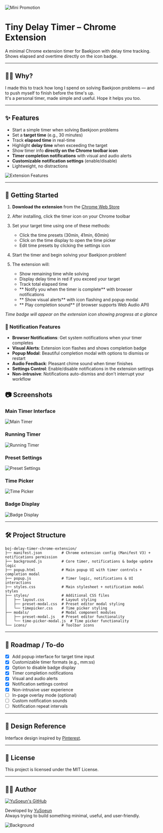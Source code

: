 ![Mini Promotion](./assets/background_with_logo.png)

# Tiny Delay Timer – Chrome Extension

A minimal Chrome extension timer for Baekjoon with delay time tracking.  
Shows elapsed and overtime directly on the icon badge.

---

## 🙋‍♂️ Why?

I made this to track how long I spend on solving Baekjoon problems — and to push myself to finish before the time's up.  
It's a personal timer, made simple and useful. Hope it helps you too.

---

## ✨ Features

- Start a simple timer when solving Baekjoon problems
- Set a **target time** (e.g., 30 minutes)
- Track **elapsed time** in real-time
- Highlight **delay time** when exceeding the target
- Show timer info **directly on the Chrome toolbar icon**
- **Timer completion notifications** with visual and audio alerts
- **Customizable notification settings** (enable/disable)
- Lightweight, no distractions

![Extension Features](./assets/capture2.png)

---

## 🚀 Getting Started

1. **Download the extension** from the [Chrome Web Store](https://chromewebstore.google.com/detail/tiny-delay-timer/kngnojoglfamijphdoohcikoncebebdj)

2. After installing, click the timer icon on your Chrome toolbar

3. Set your target time using one of these methods:
   - Click the time presets (30min, 41min, 60min)
   - Click on the time display to open the time picker
   - Edit time presets by clicking the settings icon

4. Start the timer and begin solving your Baekjoon problem!

5. The extension will:
   - Show remaining time while solving
   - Display delay time in red if you exceed your target
   - Track total elapsed time
   - ** Notify you when the timer is complete** with browser notifications
   - ** Show visual alerts** with icon flashing and popup modal
   - ** Play completion sound** (if browser supports Web Audio API)

*Time badge will appear on the extension icon showing progress at a glance*

### 🔔 Notification Features

- **Browser Notifications**: Get system notifications when your timer completes
- **Visual Alerts**: Extension icon flashes and shows completion badge
- **Popup Modal**: Beautiful completion modal with options to dismiss or restart
- **Audio Feedback**: Pleasant chime sound when timer finishes
- **Settings Control**: Enable/disable notifications in the extension settings
- **Non-intrusive**: Notifications auto-dismiss and don't interrupt your workflow

## 📷 Screenshots

### Main Timer Interface
![Main Timer](./assets/capture1.png)

### Running Timer
![Running Timer](./assets/capture2.png)

### Preset Settings
![Preset Settings](./assets/capture3.png)

### Time Picker
![Time Picker](./assets/capture4.png)

### Badge Display
![Badge Display](./assets/capture5.png)

---

## 🛠️ Project Structure

```plaintext
boj-delay-timer-chrome-extension/
├── manifest.json         # Chrome extension config (Manifest V3) + notifications permission
├── background.js         # Core timer, notifications & badge update logic
├── popup.html            # Main popup UI with timer controls + completion modal
├── popup.js              # Timer logic, notifications & UI interactions
├── styles.css            # Main stylesheet + notification modal styles
├── styles/               # Additional CSS files
│   ├── layout.css        # Layout styling
│   ├── preset-modal.css  # Preset editor modal styling
│   └── timepicker.css    # Time picker styling
├── modals/               # Modal component modules
│   ├── preset-modal.js   # Preset editor functionality
│   └── time-picker-modal.js  # Time picker functionality
└── icons/                # Toolbar icons
```

---

## 📌 Roadmap / To-do

- [x] Add popup interface for target time input
- [x] Customizable timer formats (e.g., mm:ss)
- [x] Option to disable badge display
- [x] Timer completion notifications
- [x] Visual and audio alerts
- [x] Notification settings control
- [x] Non-intrusive user experience
- [ ] In-page overlay mode (optional)
- [ ] Custom notification sounds
- [ ] Notification repeat intervals

---

## 🎨 Design Reference

Interface design inspired by [Pinterest](https://pin.it/Xf7slxE6V).

---
## 📄 License

This project is licensed under the MIT License.

---

## 🙋‍♀️ Author

[![YuSoeun's GitHub](https://github.com/YuSoeun.png?size=100)](https://github.com/YuSoeun)

Developed by [YuSoeun](https://github.com/YuSoeun)  
Always trying to build something minimal, useful, and user-friendly.

![Background](./assets/background.png)
